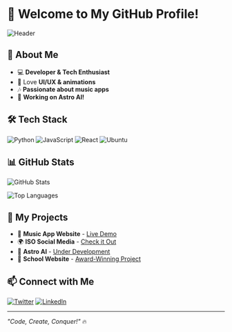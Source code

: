 # 🚀 Welcome to My GitHub Profile!

![Header](https://capsule-render.vercel.app/api?type=waving&color=gradient&height=200&section=header&text=Hey!%20I'm%20Vedant&fontSize=40&fontAlignY=35&desc=Welcome%20to%20my%20GitHub!&descAlignY=60&descAlign=50)

## 🌟 About Me

- 💻 **Developer & Tech Enthusiast**
- 🎨 Love **UI/UX & animations**
- 🎶 **Passionate about music apps**
- 🤖 **Working on Astro AI!**

## 🛠 Tech Stack

![Python](https://img.shields.io/badge/-Python-3776AB?style=flat-square&logo=python&logoColor=white)
![JavaScript](https://img.shields.io/badge/-JavaScript-F7DF1E?style=flat-square&logo=javascript&logoColor=black)
![React](https://img.shields.io/badge/-React-61DAFB?style=flat-square&logo=react&logoColor=black)
![Ubuntu](https://img.shields.io/badge/-Ubuntu-E95420?style=flat-square&logo=ubuntu&logoColor=white)

## 📊 GitHub Stats

![GitHub Stats](https://github-readme-stats.vercel.app/api?username=VedantGitHub&show_icons=true&theme=radical)

![Top Languages](https://github-readme-stats.vercel.app/api/top-langs/?username=VedantGitHub&layout=compact&theme=radical)

## 🚀 My Projects

- 🎵 **Music App Website** - [Live Demo](#)
- 🌍 **ISO Social Media** - [Check it Out](#)
- 🤖 **Astro AI** - [Under Development](#)
- 🏫 **School Website** - [Award-Winning Project](#)

## 📫 Connect with Me

[![Twitter](https://img.shields.io/badge/Twitter-%231DA1F2.svg?&style=flat-square&logo=twitter&logoColor=white)](https://twitter.com/yourhandle)
[![LinkedIn](https://img.shields.io/badge/LinkedIn-%230077B5.svg?&style=flat-square&logo=linkedin&logoColor=white)](https://linkedin.com/in/yourprofile)

---

_"Code, Create, Conquer!"_ 🔥

